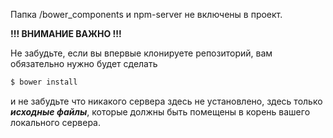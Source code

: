 Папка /bower_components и npm-server не включены в проект.

**!!! ВНИМАНИЕ ВАЖНО !!!**

Не забудьте, если вы впервые клонируете репозиторий, вам обязательно нужно будет сделать
```sh
$ bower install
```
и не забудьте что никакого сервера здесь не установлено, здесь только ***исходные файлы***, которые должны быть помещены в корень вашего локального сервера.

